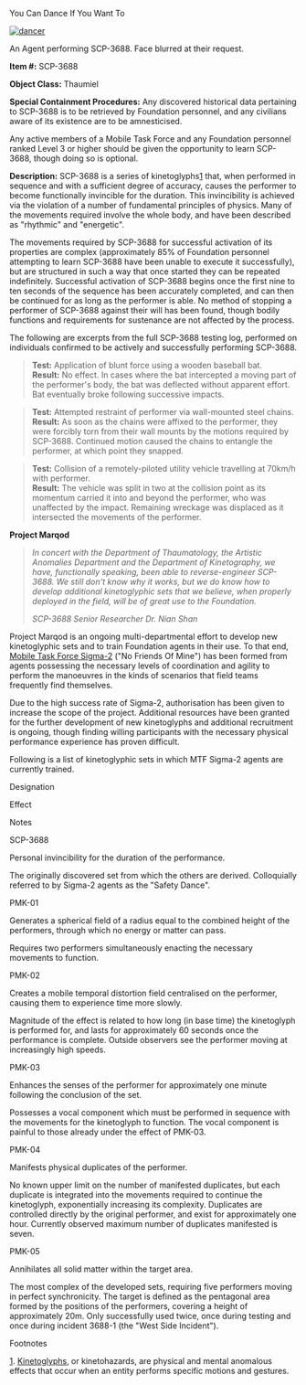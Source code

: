 You Can Dance If You Want To

[![dancer](http://scp-wiki.wdfiles.com/local--resized-images/scp-3688/dancer/medium.jpg)](http://scp-wiki.wdfiles.com/local--files/scp-3688/dancer)

An Agent performing SCP-3688. Face blurred at their request.

**Item #:** SCP-3688

**Object Class:** Thaumiel

**Special Containment Procedures:** Any discovered historical data pertaining to SCP-3688 is to be retrieved by Foundation personnel, and any civilians aware of its existence are to be amnesticised.

Any active members of a Mobile Task Force and any Foundation personnel ranked Level 3 or higher should be given the opportunity to learn SCP-3688, though doing so is optional.

**Description:** SCP-3688 is a series of kinetoglyphs[1](javascript:;) that, when performed in sequence and with a sufficient degree of accuracy, causes the performer to become functionally invincible for the duration. This invincibility is achieved via the violation of a number of fundamental principles of physics. Many of the movements required involve the whole body, and have been described as "rhythmic" and "energetic".

The movements required by SCP-3688 for successful activation of its properties are complex (approximately 85% of Foundation personnel attempting to learn SCP-3688 have been unable to execute it successfully), but are structured in such a way that once started they can be repeated indefinitely. Successful activation of SCP-3688 begins once the first nine to ten seconds of the sequence has been accurately completed, and can then be continued for as long as the performer is able. No method of stopping a performer of SCP-3688 against their will has been found, though bodily functions and requirements for sustenance are not affected by the process.

The following are excerpts from the full SCP-3688 testing log, performed on individuals confirmed to be actively and successfully performing SCP-3688.

> **Test:** Application of blunt force using a wooden baseball bat.  
> **Result:** No effect. In cases where the bat intercepted a moving part of the performer's body, the bat was deflected without apparent effort. Bat eventually broke following successive impacts.

> **Test:** Attempted restraint of performer via wall-mounted steel chains.  
> **Result:** As soon as the chains were affixed to the performer, they were forcibly torn from their wall mounts by the motions required by SCP-3688. Continued motion caused the chains to entangle the performer, at which point they snapped.

> **Test:** Collision of a remotely-piloted utility vehicle travelling at 70km/h with performer.  
> **Result:** The vehicle was split in two at the collision point as its momentum carried it into and beyond the performer, who was unaffected by the impact. Remaining wreckage was displaced as it intersected the movements of the performer.

**Project Marqod**

> _In concert with the Department of Thaumatology, the Artistic Anomalies Department and the Department of Kinetography, we have, functionally speaking, been able to reverse-engineer SCP-3688. We still don't know why it works, but we do know how to develop additional kinetoglyphic sets that we believe, when properly deployed in the field, will be of great use to the Foundation._
> 
> _SCP-3688 Senior Researcher Dr. Nian Shan_

Project Marqod is an ongoing multi-departmental effort to develop new kinetoglyphic sets and to train Foundation agents in their use. To that end, [Mobile Task Force Sigma-2](http://www.scp-wiki.net/you-can-leave-your-friends-behind) ("No Friends Of Mine") has been formed from agents possessing the necessary levels of coordination and agility to perform the manoeuvres in the kinds of scenarios that field teams frequently find themselves.

Due to the high success rate of Sigma-2, authorisation has been given to increase the scope of the project. Additional resources have been granted for the further development of new kinetoglyphs and additional recruitment is ongoing, though finding willing participants with the necessary physical performance experience has proven difficult.

Following is a list of kinetoglyphic sets in which MTF Sigma-2 agents are currently trained.

Designation

Effect

Notes

SCP-3688

Personal invincibility for the duration of the performance.

The originally discovered set from which the others are derived. Colloquially referred to by Sigma-2 agents as the "Safety Dance".

PMK-01

Generates a spherical field of a radius equal to the combined height of the performers, through which no energy or matter can pass.

Requires two performers simultaneously enacting the necessary movements to function.

PMK-02

Creates a mobile temporal distortion field centralised on the performer, causing them to experience time more slowly.

Magnitude of the effect is related to how long (in base time) the kinetoglyph is performed for, and lasts for approximately 60 seconds once the performance is complete. Outside observers see the performer moving at increasingly high speeds.

PMK-03

Enhances the senses of the performer for approximately one minute following the conclusion of the set.

Possesses a vocal component which must be performed in sequence with the movements for the kinetoglyph to function. The vocal component is painful to those already under the effect of PMK-03.

PMK-04

Manifests physical duplicates of the performer.

No known upper limit on the number of manifested duplicates, but each duplicate is integrated into the movements required to continue the kinetoglyph, exponentially increasing its complexity. Duplicates are controlled directly by the original performer, and exist for approximately one hour. Currently observed maximum number of duplicates manifested is seven.

PMK-05

Annihilates all solid matter within the target area.

The most complex of the developed sets, requiring five performers moving in perfect synchronicity. The target is defined as the pentagonal area formed by the positions of the performers, covering a height of approximately 20m. Only successfully used twice, once during testing and once during incident 3688-1 (the "West Side Incident").

Footnotes

[1](javascript:;). [Kinetoglyphs](/scp-3942), or kinetohazards, are physical and mental anomalous effects that occur when an entity performs specific motions and gestures.